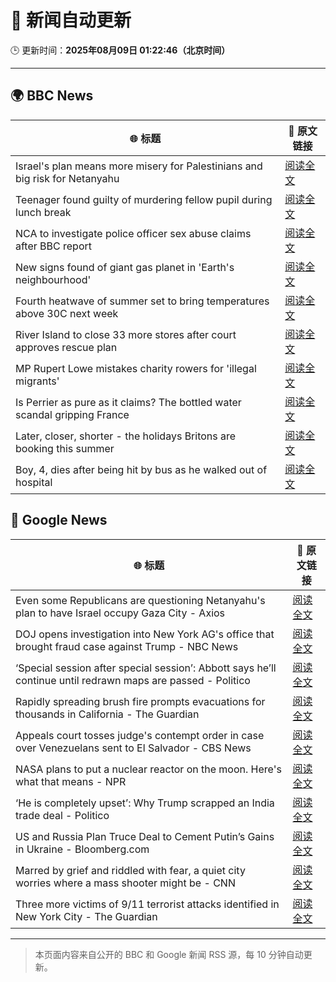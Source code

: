 # 🧠 新闻自动更新

🕒 更新时间：**2025年08月09日 01:22:46（北京时间）**

---

## 🌍 BBC News

| 🌐 标题 | 🔗 原文链接 |
|--------|-------------|
| Israel's plan means more misery for Palestinians and big risk for Netanyahu | [阅读全文](https://www.bbc.com/news/articles/cvgv9jj9np7o?at_medium=RSS&at_campaign=rss) |
| Teenager found guilty of murdering fellow pupil during lunch break | [阅读全文](https://www.bbc.com/news/articles/cn5e4yw9pr2o?at_medium=RSS&at_campaign=rss) |
| NCA to investigate police officer sex abuse claims after BBC report | [阅读全文](https://www.bbc.com/news/articles/cjw6qj990lno?at_medium=RSS&at_campaign=rss) |
| New signs found of giant gas planet in 'Earth's neighbourhood' | [阅读全文](https://www.bbc.com/news/articles/cx2xezw3dkpo?at_medium=RSS&at_campaign=rss) |
| Fourth heatwave of summer set to bring temperatures above 30C next week | [阅读全文](https://www.bbc.com/weather/articles/czjm4zl20wzo?at_medium=RSS&at_campaign=rss) |
| River Island to close 33 more stores after court approves rescue plan | [阅读全文](https://www.bbc.com/news/articles/cr4ez9pn9z6o?at_medium=RSS&at_campaign=rss) |
| MP Rupert Lowe mistakes charity rowers for 'illegal migrants' | [阅读全文](https://www.bbc.com/news/articles/cdd32lnq445o?at_medium=RSS&at_campaign=rss) |
| Is Perrier as pure as it claims? The bottled water scandal gripping France | [阅读全文](https://www.bbc.com/news/articles/cyvn3qe0jpgo?at_medium=RSS&at_campaign=rss) |
| Later, closer, shorter - the holidays Britons are booking this summer | [阅读全文](https://www.bbc.com/news/articles/c939gx4gqwpo?at_medium=RSS&at_campaign=rss) |
| Boy, 4, dies after being hit by bus as he walked out of hospital | [阅读全文](https://www.bbc.com/news/articles/c5ylxv7wd33o?at_medium=RSS&at_campaign=rss) |

## 📰 Google News

| 🌐 标题 | 🔗 原文链接 |
|--------|-------------|
| Even some Republicans are questioning Netanyahu's plan to have Israel occupy Gaza City - Axios | [阅读全文](https://news.google.com/rss/articles/CBMihwFBVV95cUxPZHBiclZ1UE5kSktPVTU5aDNmRHk3UFRYdWw1R2xiVmExS2ZVYS01Q1haSWRteGZMZ0xMVFRpbWxtbUZNN3EwS21hOWctVVdBb3VucWhxc19JUldYTkVMaGVYbHJqZVFLcEVjQUVPTUQ0Sm92V0FWY2JwVk5JMDUyRUFDam56VjQ?oc=5) |
| DOJ opens investigation into New York AG's office that brought fraud case against Trump - NBC News | [阅读全文](https://news.google.com/rss/articles/CBMiywFBVV95cUxPNVRLZ0xINGtKWDktcWJjRTB0RFhpZWZ6SDEyVkFFdGpDT2txeWpBam1NOHVKelFNU2hrY2Q2cWN4MlRrakVxckd4akVXeTZnSFRJd1VzanZ2TUUwSVpkODRDemtROXFiN2QtQ2g4SDZkWWt3WTU3T3FGTnIweC02eEFRM3ppZjV2bkM1V25vVU05Ulk0c1hXdnJzcFRkLXJnU3NVUXNNenIzZGpsNndDZC1nZm9uSkpnZk5BSmMzaFpDdFV0bTFqa3BJa9IBVkFVX3lxTE9BMWV4YWFTaXU2Uk4tYnprWVBPdG1SMzFVQWRXZUpQWEJPQV9GN3YxLVF2UElyQ0w2NFdLY3hpU1FrbmlHaFdORDRoS0lxaU95R0t0akNB?oc=5) |
| ‘Special session after special session’: Abbott says he’ll continue until redrawn maps are passed - Politico | [阅读全文](https://news.google.com/rss/articles/CBMinwFBVV95cUxQOG5RUkpyN3hoT1lVWG5IN1B6TVVJaVhTUDBhRTd4cWFhQnpLVk9DNXJnR2pzVTNzN3lndkpzd3NCT2FGNWNfWHZmaThzbHJ1TzdNTUxTY1RUNWdKbkV6bDkwakpTTWNndnZoZVU4LW92Ym9MRHZPMzRHcEZNeGZTSVNiVDduR3Z2emVMTDBhbGdNSUdMRm9kTERrT0xnclE?oc=5) |
| Rapidly spreading brush fire prompts evacuations for thousands in California - The Guardian | [阅读全文](https://news.google.com/rss/articles/CBMiekFVX3lxTFBjMUpYUHVndGNDTG1QRGpuVGM5RGt5ZUZWWDhjQUJDSDJaYjYzUllxS1hkdGc1cy1Cc2E4U0FoMVVBVzZMb1FyTUNkSUdqc1JPMllFNkhEcGszcElSVlcxa3RmOVNvM2Fxc2hGQ0Uwc1dSeTR0TjNLNER3?oc=5) |
| Appeals court tosses judge's contempt order in case over Venezuelans sent to El Salvador - CBS News | [阅读全文](https://news.google.com/rss/articles/CBMiigFBVV95cUxOWmxUNmxiTnZ5M3FGTEdhMmlGQU9neVFmelpwbW4xaUJ4MEprclNEMVNjUzJKc3E0VFFwaFhCQlRnc2Y5dFIxdjc5M0kwRFQwQ0RYbzE2Y3h3NllRZ0ZsdEhYNVp1MnhrWjU3YUQxTG9uNXFaNGlaWkd6UEhFdUprNm1qNDVFVVlPUWfSAY8BQVVfeXFMT21ad09wckNEc2NhbXF1eU9xNlQ3bmVLZ1FYdFRDU1VOX2k2Y1BBdVVnRTQ4MV9MelFEZkl0MlRzbFFLNnVwZExNV0Y2R1lHclVLRFZRRmNMTkFWU0ZmLUtzdjQ5ekdFQUk5b2hOS0U5d0VLRFB5QzRsaGZtclc3YkQxVHBXQ0JFanJyeXFSbVk?oc=5) |
| NASA plans to put a nuclear reactor on the moon. Here's what that means - NPR | [阅读全文](https://news.google.com/rss/articles/CBMikAFBVV95cUxQR2NwWGVHam51SmpMR0h6V3NIQXdNVG9Mc09kakhzNXd5d2FEQTBkNDVVUllMSmNvcHdKV25GckQ0azN5ZjhaRU1UMmtRSllVOVRnWU5ReWgtc3FFb0JPRUtDVnY2N050WmRYYjNxRUpObGQ5YlJSZGlLZ3NKTEowVlNIMDBkdVFnbENGaXplM2o?oc=5) |
| ‘He is completely upset’: Why Trump scrapped an India trade deal - Politico | [阅读全文](https://news.google.com/rss/articles/CBMifEFVX3lxTE8xVi1FMGZPMHRvSzJrb1ZORTlERWItbXdZa1JVSkdWWm9IX0p4WUdPSmF5Y0trMnhMa0V0WVVQa1NhWnBUd3NuS3RraHhpX1hpSmJzZTVuNnhtT0s5emU3cGVxMHItcXh3bXNJWTBKQXRKWVZzYi1CWEpONzA?oc=5) |
| US and Russia Plan Truce Deal to Cement Putin’s Gains in Ukraine - Bloomberg.com | [阅读全文](https://news.google.com/rss/articles/CBMitgFBVV95cUxPV29ITlpKbWc5X0d6WjRoRDBaSHByc19RSC12cll4bXc4eVl4X2tmQUZSTjVkQ2RCS1NiRVlaMjAwNTNfR2xQb2VWb1ExUXZvd2pwY0VwV0tRdjJ2QjRQaTl6Tk93OVM4SVB1bTk2Tl9BdE1SR1dhZGpwYlJRMkVUbHdUQ2ZzWWplWEJ4cUZES0FVdkxqUFpMMUswcE9oWmhJQnhrVWpKQ0kzODlrMmRna3BkVWk4dw?oc=5) |
| Marred by grief and riddled with fear, a quiet city worries where a mass shooter might be - CNN | [阅读全文](https://news.google.com/rss/articles/CBMie0FVX3lxTFBvTVFCcGIwTmR0WERaWEJoU0pSM3FDYnRDbDRwS1RxYTdvWi1MN0NoS0l3U3VhXzdta1JfSnJGWkpDbHRjU0V2VkRzWS02ejMxOWpMbXdia2VjTFNnWUxJZ3hNbEFvYlRGOWpXVUMzNFBCSGlpUkJicGZfTdIBgAFBVV95cUxOTXhrT3NMMDFQVWR6dkFYc21aQi1EVlo3SEpwRjQ3QXAzOC0tejBMYm1SMi1TTU5sSFVqSS0tMjhHMWJQZzlpWFBkNXg1MW9FMllNRk13MGxEYmVjUl9hRURQTHBVTGl4NV9icXdORzhQTm44R2lKRnM1N2RjT1VNMA?oc=5) |
| Three more victims of 9/11 terrorist attacks identified in New York City - The Guardian | [阅读全文](https://news.google.com/rss/articles/CBMihgFBVV95cUxOT2kyelNydHQxVFpEMGJTanhza1Ewc0pYTUcySTVtSHhYZTNlMGNUX3hLN1ZsQVNVQkViM3lJdV9OeW5fS2J3bmI5eTdDSlFIa3RyM2F3U0xoSGo2M2JtaUh4RE1yRTc5VzRKNWZDWDJkUGZnQTJQVk5rVjJHV196dkVGX1JBQQ?oc=5) |

---
> 本页面内容来自公开的 BBC 和 Google 新闻 RSS 源，每 10 分钟自动更新。